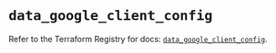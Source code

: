 # `data_google_client_config`

Refer to the Terraform Registry for docs: [`data_google_client_config`](https://registry.terraform.io/providers/hashicorp/google/6.21.0/docs/data-sources/client_config).
